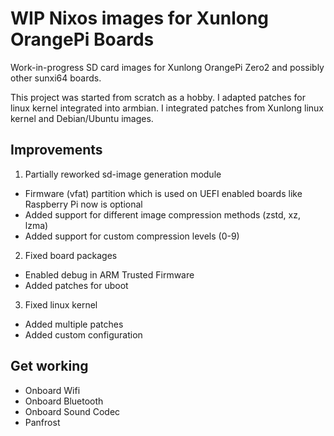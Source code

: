 # WIP Nixos images for Xunlong OrangePi Boards

Work-in-progress SD card images for Xunlong OrangePi Zero2 and possibly other sunxi64 boards.

This project was started from scratch as a hobby.
I adapted patches for linux kernel integrated into armbian.
I integrated patches from Xunlong linux kernel and Debian/Ubuntu images.

## Improvements

1. Partially reworked sd-image generation module
  - Firmware (vfat) partition which is used on UEFI enabled boards like Raspberry Pi now is optional
  - Added support for different image compression methods (zstd, xz, lzma)
  - Added support for custom compression levels (0-9)

2. Fixed board packages
  - Enabled debug in ARM Trusted Firmware
  - Added patches for uboot

3. Fixed linux kernel
  - Added multiple patches
  - Added custom configuration

## Get working

- Onboard Wifi
- Onboard Bluetooth
- Onboard Sound Codec
- Panfrost
